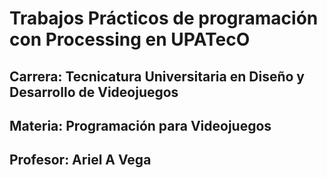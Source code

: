 # Trabajos Prácticos de programación con Processing en UPATecO

## Carrera: Tecnicatura Universitaria en Diseño y Desarrollo de Videojuegos
## Materia: Programación para Videojuegos
## Profesor: Ariel A Vega
